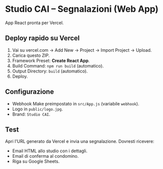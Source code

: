 # Studio CAI – Segnalazioni (Web App)
App React pronta per Vercel.

## Deploy rapido su Vercel
1. Vai su vercel.com → Add New → Project → Import Project → Upload.
2. Carica questo ZIP.
3. Framework Preset: **Create React App**.
4. Build Command: `npm run build` (automatico).
5. Output Directory: `build` (automatico).
6. Deploy.

## Configurazione
- Webhook Make preimpostato in `src/App.js` (variabile `webhook`).
- Logo in `public/logo.jpg`.
- Brand: `Studio CAI`.

## Test
Apri l'URL generato da Vercel e invia una segnalazione.
Dovresti ricevere:
- Email HTML allo studio con i dettagli.
- Email di conferma al condomino.
- Riga su Google Sheets.

